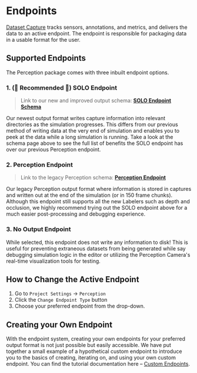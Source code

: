 # Endpoints

[Dataset Capture](DatasetCapture.md) tracks sensors, annotations, and metrics, and delivers the data to an active endpoint. The endpoint is responsible for packaging data in a usable format for the user.

## Supported Endpoints

The Perception package comes with three inbuilt endpoint options.

### 1. (🌟 **Recommended** 🌟) SOLO Endpoint
> Link to our new and improved output schema: **[SOLO Endpoint Schema](Schema/SoloSchema.md)**

Our newest output format writes capture information into relevant directories as the simulation progresses. This differs from our previous method of writing data at the very end of simulation and enables you to peek at the data while a long simulation is running. Take a look at the schema page above to see the full list of benefits the SOLO endpoint has over our previous Perception endpoint.

### 2. Perception Endpoint

> Link to the legacy Perception schema: **[Perception Endpoint](Schema/PerceptionSchema.md)** 
    
Our legacy Perception output format where information is stored in captures and written out at the end of the simulation (or in 150 frame chunks). Although this endpoint still supports all the new Labelers such as depth and occlusion, we highly recommend trying out the SOLO endpoint above for a much easier post-processing and debugging experience.

### 3. No Output Endpoint

While selected, this endpoint does not write any information to disk! This is useful for preventing extraneous datasets from being generated while say debugging simulation logic in the editor or utilizing the Perception Camera's real-time visualization tools for testing.

## How to Change the Active Endpoint

1. Go to `Project Settings` → `Perception`
2. Click the `Change Endpoint Type` button
3. Choose your preferred endpoint from the drop-down.

## Creating your Own Endpoint

With the endpoint system, creating your own endpoints for your preferred output format is not just possible but easily accessible. We have put together a small example of a hypothetical custom endpoint to introduce you to the basics of creating, iterating on, and using your own custom endpoint. You can find the tutorial documentation here – [Custom Endpoints](Features/CustomEndpoints.md).
